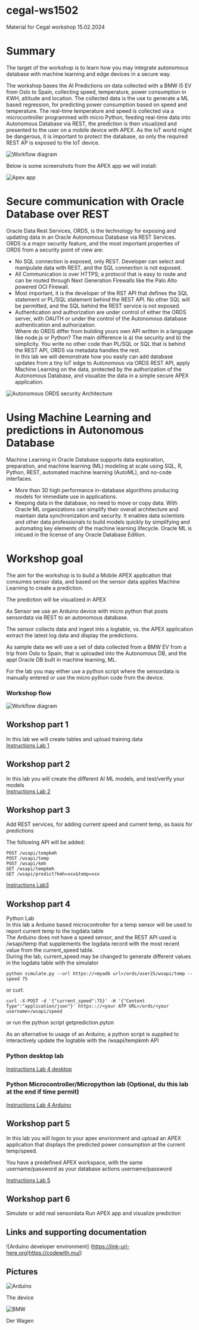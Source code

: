 # cegal-ws1502
Material for Cegal workshop 15.02.2024

# Summary

The target of the workshop is to learn how you may integrate autonomous database with machine learning and edge devices in a secure way.

The workshop bases the AI Predictions on data collected with a BMW i5 EV from Oslo to Spain, collecting speed, temperature, power consumption in KWH, altitude and location.
The collected data is the use to generate a ML based regression, for predicting power consumption based on speed and temperature.
The real-time temperature and speed is collected via a microcontroller programmed with micro Python, feeding real-time data into Autonomous Database 
via REST, the prediction is then visualized and presented to the user on a mobile device with APEX.
As the IoT world might be dangerous, it is important to protect the database, so only the required REST AP is exposed to the IoT device.

  
![Workflow diagram](images/lab_flow3.jpg?raw=true "Lab Flow")
  
Below is some screenshots from the APEX app we will install:  

![Apex app](images/apex_app.jpg)

# Secure communication with Oracle Database over REST

Oracle Data Rest Services, ORDS, is the technology for exposing and updating data in an Oracle Autonomous Database via REST Services.  
ORDS is a major security feature, and the most important properties of ORDS from a security point of view are:  
-	No SQL connection is exposed, only REST. Developer can select and manipulate data with REST, and the SQL connection is not exposed.  
-	All Communication is over HTTPS; a protocol that is easy to route and can be routed through Next Generation Firewalls like the Palo Alto powered OCI Firewall.  
-	Most important, it is the developer of the RST API that defines the SQL statement or PL/SQL statement behind the REST API. No other SQL will be permitted, and the SQL behind the REST service is not exposed.  
-	Authentication and authorization are under control of either the ORDS server, with OAUTH or under the control of the Autonomous database authentication and authorization.  
Where do ORDS differ from building yours own API written in a language like node.js or Python? The main difference is a) the security and b) the simplicity. You write no other code than PL/SQL or SQL that is behind the REST API, ORDS via metadata handles the rest.  
In this lab we will demonstrate how you easily can add database updates from a tiny IoT edge to Autonomous via ORDS REST API, apply Machine Learning on the data, protected by the authorization of the Autonomous Database, and visualize the data in a simple secure APEX application.  

![Autonomous ORDS security Architecture](images/ords-architecture.jpg)

# Using Machine Learning and predictions in Autonomous Database
  
Machine Learning in Oracle Database supports data exploration, preparation, and machine learning (ML) modeling at scale using SQL, R, Python, REST, automated machine learning (AutoML), and no-code interfaces.  
- More than 30 high performance in-database algorithms producing models for immediate use in applications. 
- Keeping data in the database, no need to move or copy data. 
With Oracle ML organizations can simplify their overall architecture and maintain data synchronization and security. It enables data scientists and other data professionals to build models quickly by simplifying and automating key elements of the machine learning lifecycle. Oracle ML is inlcued in the license of any Oracle Database Edition.
  

# Workshop goal

The aim for the workshop is to build a Mobile APEX application that consumes sensor data,
and based on the sensor data applies Machine Learning to create a prediction.
  
The prediction will be visualized in APEX
  
As Sensor we use an Arduino device with micro python that posts sensordata via REST to an autonomous database.
  
The sensor collects data and ingest into a logtable, vs. the APEX application extract the latest log data
and display the predictions.
  
As sample data we will use a set of data collected from a BMW EV from a trip from Oslo to Spain,
that is uploaded into the Autonomous DB, and the appl Oracle DB built in machine learning, ML.
  
For the lab you may either use a python script where the sensordata is manually entered or use the micro python code from the device.
  
### Workshop flow

![Workflow diagram](images/lab_flow2.jpg?raw=true "Lab Flow")

## Workshop part 1

In this lab we will create tables and upload training data  
[Instructions Lab 1](labs/lab1.md)



## Workshop part 2

In this lab you will create the different AI ML models, and test/verify your models  
[Instructions Lab 2](labs/lab2.md)


##  Workshop part 3

Add REST services, for adding current speed and current temp, as basis for predictions    

The following API will be added:  

```
POST /wsapi/tempkmh  
POST /wsapi/temp  
POST /wsapi/kmh  
GET /wsapi/tempkmh
GET /wsapi/predict?kmh=xxx&temp=xxx
```

[Instructions Lab3](labs/lab3.md)

## Workshop part 4

Python Lab  
In this lab a Arduino based microcontroller for a temp sensor will be used to report current temp to the logdata table  
The Arduino does not have a speed sensor, and the REST API used is /wsapi/temp that supplements the logdata record with the most recent value from the current_speed table.  
During the lab, current_speed may be changed to generate different values in the logdata table with the simulator


`python simulate.py --url https://<myadb url>/ords/user25/wsapi/temp --speed 75`    

or curl:  

`curl -X-POST -d '{"current_speed":75}' -H '{"Content Type":"application/json"}' https:://<your ATP URL>/ords/<your username>/wsapi/speed`

or run the python script [](files/)getprediction.pyton

  
As an alternative to usage of an Arduino, a python script is supplied to interactively update the logtable with the /wsapi/tempkmh API  
  
### Python desktop lab  


[Instructions Lab 4 desktop](labs/lab4-desktop.md) 

### Python Microcontroller/Micropython lab  (Optional, du this lab at the end if time permit)

[Instructions Lab 4 Arduino](labs/lab4-arduino.md) 

## Workshop part 5

In this lab you will logon to your apex envrionment and upload an APEX application that displays the predicted power consumption at the current temp/speed.
  
You have a predefined APEX workspace, with the same username/password as your database actions username/password

[Instructions Lab 5](labs/lab5.md)  

## Workshop part 6

Simulate or add real sensordata
Run APEX app and visualize prediction  

## Links and supporting documentation

![Arduino developer environment] (https://link-url-here.org)https://codewith.mu/)

  
## Pictures

  

  
![Arduino](images/arduino.jpg?raw=true "Title")
  
  The device
  
  
![BMW](images/bmw.jpg?raw=true "Title")
  
  Der Wagen